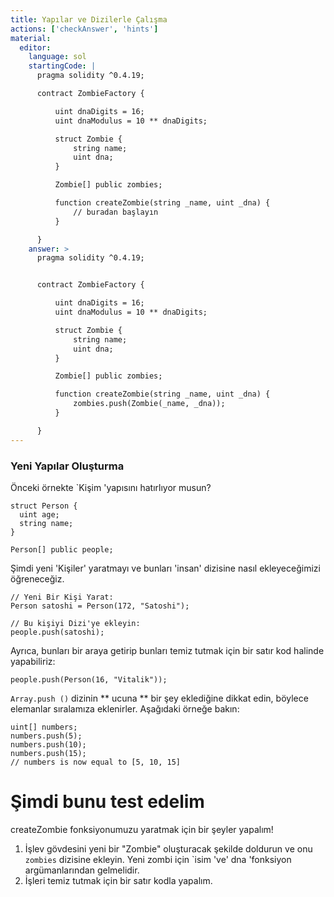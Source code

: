 ```yaml
---
title: Yapılar ve Dizilerle Çalışma
actions: ['checkAnswer', 'hints']
material:
  editor:
    language: sol
    startingCode: |
      pragma solidity ^0.4.19;

      contract ZombieFactory {

          uint dnaDigits = 16;
          uint dnaModulus = 10 ** dnaDigits;

          struct Zombie {
              string name;
              uint dna;
          }

          Zombie[] public zombies;

          function createZombie(string _name, uint _dna) {
              // buradan başlayın
          }

      }
    answer: >
      pragma solidity ^0.4.19;


      contract ZombieFactory {

          uint dnaDigits = 16;
          uint dnaModulus = 10 ** dnaDigits;

          struct Zombie {
              string name;
              uint dna;
          }

          Zombie[] public zombies;

          function createZombie(string _name, uint _dna) {
              zombies.push(Zombie(_name, _dna));
          }

      }
---
```


### Yeni Yapılar Oluşturma

Önceki örnekte `Kişim 'yapısını hatırlıyor musun?

```
struct Person {
  uint age;
  string name;
}

Person[] public people;
```

Şimdi yeni 'Kişiler' yaratmayı ve bunları 'insan' dizisine nasıl ekleyeceğimizi öğreneceğiz.

```
// Yeni Bir Kişi Yarat:
Person satoshi = Person(172, "Satoshi");

// Bu kişiyi Dizi'ye ekleyin:
people.push(satoshi);
```

Ayrıca, bunları bir araya getirip bunları temiz tutmak için bir satır kod halinde yapabiliriz:

```
people.push(Person(16, "Vitalik"));
```

`Array.push ()` dizinin ** ucuna ** bir şey eklediğine dikkat edin, böylece elemanlar sıralamıza eklenirler. Aşağıdaki örneğe bakın:

```
uint[] numbers;
numbers.push(5);
numbers.push(10);
numbers.push(15);
// numbers is now equal to [5, 10, 15]
```

# Şimdi bunu test edelim

createZombie fonksiyonumuzu yaratmak için bir şeyler yapalım!

1. İşlev gövdesini yeni bir "Zombie" oluşturacak şekilde doldurun ve onu `zombies` dizisine ekleyin. Yeni zombi için `isim 've' dna 'fonksiyon argümanlarından gelmelidir.
2. İşleri temiz tutmak için bir satır kodla yapalım.
